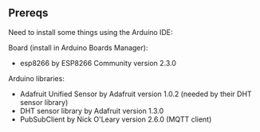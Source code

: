 ## Prereqs

Need to install some things using the Arduino IDE:

Board (install in Arduino Boards Manager):
- esp8266 by ESP8266 Community version 2.3.0

Arduino libraries:
- Adafruit Unified Sensor by Adafruit version 1.0.2 (needed by their DHT sensor library)
- DHT sensor library by Adafruit version 1.3.0
- PubSubClient by Nick O'Leary version 2.6.0 (MQTT client)
